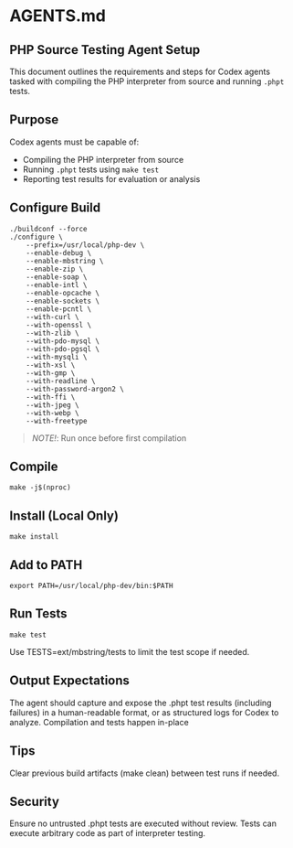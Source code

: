 # AGENTS.md
## PHP Source Testing Agent Setup

This document outlines the requirements and steps for Codex agents tasked with compiling the PHP interpreter from source and running `.phpt` tests.


## Purpose

Codex agents must be capable of:

- Compiling the PHP interpreter from source
- Running `.phpt` tests using `make test`
- Reporting test results for evaluation or analysis

## Configure Build
```shell
./buildconf --force
./configure \
    --prefix=/usr/local/php-dev \
    --enable-debug \
    --enable-mbstring \
    --enable-zip \
    --enable-soap \
    --enable-intl \
    --enable-opcache \
    --enable-sockets \
    --enable-pcntl \
    --with-curl \
    --with-openssl \
    --with-zlib \
    --with-pdo-mysql \
    --with-pdo-pgsql \
    --with-mysqli \
    --with-xsl \
    --with-gmp \
    --with-readline \
    --with-password-argon2 \
    --with-ffi \
    --with-jpeg \
    --with-webp \
    --with-freetype
```
> *NOTE!*: Run once before first compilation

## Compile
```shell
make -j$(nproc)
```

## Install (Local Only)
```
make install
```

## Add to PATH
```shell
export PATH=/usr/local/php-dev/bin:$PATH
```

## Run Tests
```shell
make test
```

Use TESTS=ext/mbstring/tests to limit the test scope if needed.

## Output Expectations
The agent should capture and expose the .phpt test results (including failures) in a human-readable format, or as structured logs for Codex to analyze.
Compilation and tests happen in-place

## Tips
Clear previous build artifacts (make clean) between test runs if needed.

## Security
Ensure no untrusted .phpt tests are executed without review. Tests can execute arbitrary code as part of interpreter testing.
